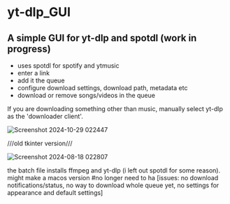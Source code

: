 # yt-dlp_GUI

## A simple GUI for yt-dlp and spotdl (work in progress)

* uses spotdl for spotify and ytmusic
* enter a link
* add it the queue
* configure download settings, download path, metadata etc
* download or remove songs/videos in the queue

 If you are downloading something other than music, manually select yt-dlp as the 'downloader client'.

![Screenshot 2024-10-29 022447](https://github.com/user-attachments/assets/3a72f7a8-b8c8-4923-8c4f-a84806a1121e)





 ///old tkinter version///

 
 ![Screenshot 2024-08-18 022807](https://github.com/user-attachments/assets/9e90266f-264b-405c-a078-fe567f1c85b9)


the batch file installs ffmpeg and yt-dlp (i left out spotdl for some reason). might make a macos version #no longer need to ha
[issues: no download notifications/status, no way to download whole queue yet, no settings for appearance and default settings] 
